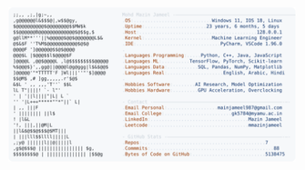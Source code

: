 <picture>
  <source srcset="https://raw.githubusercontent.com/mmazinjameel/mmazinjameel/main/dark_mode.svg?v=1746879426" media="(prefers-color-scheme: dark)">
  <img src="https://raw.githubusercontent.com/mmazinjameel/mmazinjameel/main/light_mode.svg?v=1746879426">
</picture>
